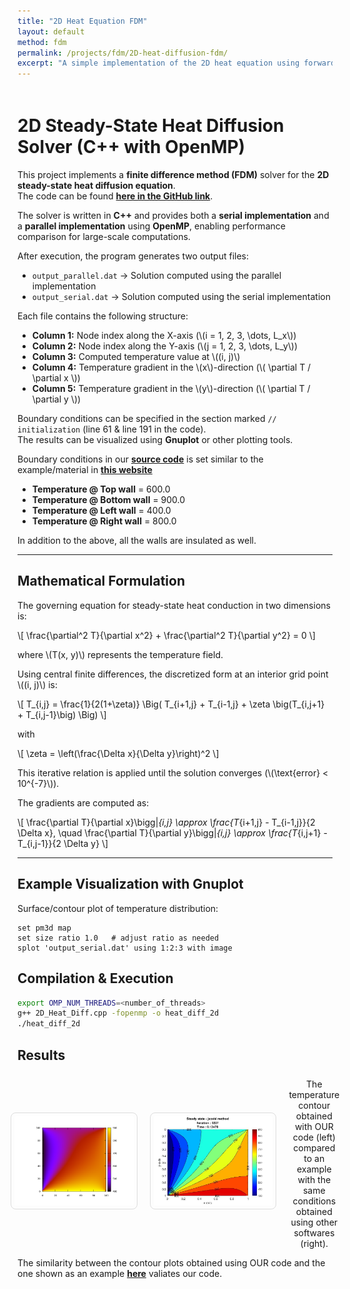 ```yaml
---
title: "2D Heat Equation FDM"
layout: default
method: fdm
permalink: /projects/fdm/2D-heat-diffusion-fdm/
excerpt: "A simple implementation of the 2D heat equation using forward Euler method."
---
```


<div style="padding-top: 5px;"></div>

# 2D Steady-State Heat Diffusion Solver (C++ with OpenMP)

This project implements a **finite difference method (FDM)** solver for the **2D steady-state heat diffusion equation**.  
The code can be found [**here in the GitHub link**](https://github.com/AdityaJaiswal17/Finite_Difference_Methods/blob/main/2D_HeatDiffusion_FDM/2D_heat_diff.cpp).

The solver is written in **C++** and provides both a **serial implementation** and a **parallel implementation** using **OpenMP**, enabling performance comparison for large-scale computations.  

After execution, the program generates two output files:  
- `output_parallel.dat` → Solution computed using the parallel implementation  
- `output_serial.dat` → Solution computed using the serial implementation  

Each file contains the following structure:  
- **Column 1:** Node index along the X-axis (\\(i = 1, 2, 3, \dots, L_x\\))  
- **Column 2:** Node index along the Y-axis (\\(j = 1, 2, 3, \dots, L_y\\))  
- **Column 3:** Computed temperature value at \\((i, j)\\)  
- **Column 4:** Temperature gradient in the \\(x\\)-direction (\\( \partial T / \partial x \\))  
- **Column 5:** Temperature gradient in the \\(y\\)-direction (\\( \partial T / \partial y \\))  

Boundary conditions can be specified in the section marked `// initialization` (line 61 & line 191 in the code).  
The results can be visualized using **Gnuplot** or other plotting tools.  

Boundary conditions in our [**source code**](https://github.com/AdityaJaiswal17/Finite_Difference_Methods/blob/main/2D_HeatDiffusion_FDM/2D_heat_diff.cpp) is set similar to the example/material in [**this website**](https://skill-lync.com/student-projects/solving-2d-heat-conduction-equation-using-various-iterative-solvers)

- **Temperature @ Top wall** = 600.0
- **Temperature @ Bottom wall** = 900.0
- **Temperature @ Left wall** = 400.0
- **Temperature @ Right wall** = 800.0

In addition to the above, all the walls are insulated as well.


---

## Mathematical Formulation

The governing equation for steady-state heat conduction in two dimensions is:

\\[
\frac{\partial^2 T}{\partial x^2} + \frac{\partial^2 T}{\partial y^2} = 0
\\]

where \\(T(x, y)\\) represents the temperature field.  

Using central finite differences, the discretized form at an interior grid point \\((i, j)\\) is:

\\[
T_{i,j} = \frac{1}{2(1+\zeta)} \Big( T_{i+1,j} + T_{i-1,j} + \zeta \big(T_{i,j+1} + T_{i,j-1}\big) \Big)
\\]

with

\\[
\zeta = \left(\frac{\Delta x}{\Delta y}\right)^2
\\]

This iterative relation is applied until the solution converges (\\(\text{error} < 10^{-7}\\)).  

The gradients are computed as:

\\[
\frac{\partial T}{\partial x}\bigg|_{i,j} \approx \frac{T_{i+1,j} - T_{i-1,j}}{2 \Delta x}, 
\quad
\frac{\partial T}{\partial y}\bigg|_{i,j} \approx \frac{T_{i,j+1} - T_{i,j-1}}{2 \Delta y}
\\]

---

## Example Visualization with Gnuplot

Surface/contour plot of temperature distribution:  
```gnuplot
set pm3d map
set size ratio 1.0   # adjust ratio as needed
splot 'output_serial.dat' using 1:2:3 with image
```

## Compilation & Execution
```bash
export OMP_NUM_THREADS=<number_of_threads>
g++ 2D_Heat_Diff.cpp -fopenmp -o heat_diff_2d
./heat_diff_2d
```

## Results

<figure style="display: flex; justify-content: center; gap: 20px; align-items: center;">
  <img src="/images/self_upload/fdm/2D_heat_diffusion_1.png" alt="2D Heat Diffusion Serial" style="width:45%; border:1px solid #ddd; border-radius:8px; padding:5px;">
  <img src="/images/self_upload/fdm/2D_heat_diffusion_2.jpg" alt="2D Heat Diffusion Parallel" style="width:45%; border:1px solid #ddd; border-radius:8px; padding:5px;">
  <figcaption style="text-align:center; margin-top:8px;">
    The temperature contour obtained with OUR code (left) compared to an example with the same conditions obtained using other softwares (right).
  </figcaption>
</figure>

The similarity between the contour plots obtained using OUR code and the one shown as an example [**here**](https://skill-lync.com/student-projects/solving-2d-heat-conduction-equation-using-various-iterative-solvers) valiates our code.
